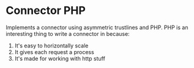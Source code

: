 # Connector PHP

Implements a connector using asymmetric trustlines and PHP.
PHP is an interesting thing to write a connector in because:

1. It's easy to horizontally scale
2. It gives each request a process
3. It's made for working with http stuff
